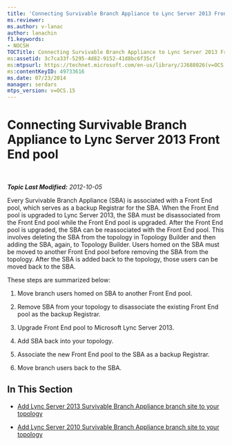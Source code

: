 ```yaml
---
title: 'Connecting Survivable Branch Appliance to Lync Server 2013 Front End pool'
ms.reviewer: 
ms.author: v-lanac
author: lanachin
f1.keywords:
- NOCSH
TOCTitle: Connecting Survivable Branch Appliance to Lync Server 2013 Front End pool
ms:assetid: 3c7ca33f-5295-4d82-9152-41d8bc6f35cf
ms:mtpsurl: https://technet.microsoft.com/en-us/library/JJ688026(v=OCS.15)
ms:contentKeyID: 49733616
ms.date: 07/23/2014
manager: serdars
mtps_version: v=OCS.15
---
```


<div data-xmlns="http://www.w3.org/1999/xhtml">

<div class="topic" data-xmlns="http://www.w3.org/1999/xhtml" data-msxsl="urn:schemas-microsoft-com:xslt" data-cs="http://msdn.microsoft.com/">

<div data-asp="http://msdn2.microsoft.com/asp">

# Connecting Survivable Branch Appliance to Lync Server 2013 Front End pool

</div>

<div id="mainSection">

<div id="mainBody">

<span> </span>

_**Topic Last Modified:** 2012-10-05_

Every Survivable Branch Appliance (SBA) is associated with a Front End pool, which serves as a backup Registrar for the SBA. When the Front End pool is upgraded to Lync Server 2013, the SBA must be disassociated from the Front End pool while the Front End pool is upgraded. After the Front End pool is upgraded, the SBA can be reassociated with the Front End pool. This involves deleting the SBA from the topology in Topology Builder and then adding the SBA, again, to Topology Builder. Users homed on the SBA must be moved to another Front End pool before removing the SBA from the topology. After the SBA is added back to the topology, those users can be moved back to the SBA.

These steps are summarized below:

1.  Move branch users homed on SBA to another Front End pool.

2.  Remove SBA from your topology to disassociate the existing Front End pool as the backup Registrar.

3.  Upgrade Front End pool to Microsoft Lync Server 2013.

4.  Add SBA back into your topology.

5.  Associate the new Front End pool to the SBA as a backup Registrar.

6.  Move branch users back to the SBA.

<div>

## In This Section

  - [Add Lync Server 2013 Survivable Branch Appliance branch site to your topology](lync-server-2013-add-lync-server-2013-survivable-branch-appliance-branch-site-to-your-topology.md)

  - [Add Lync Server 2010 Survivable Branch Appliance branch site to your topology](lync-server-2013-add-lync-server-2010-survivable-branch-appliance-branch-site-to-your-topology.md)

</div>

</div>

<span> </span>

</div>

</div>

</div>

